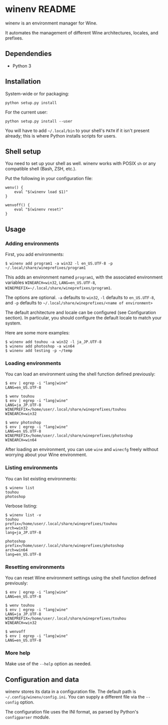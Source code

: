 winenv README
=============

winenv is an environment manager for Wine.

It automates the management of different Wine architectures, locales, and
prefixes.

Dependendies
------------

- Python 3

Installation
------------

System-wide or for packaging:

    python setup.py install

For the current user:

    python setup.py install --user

You will have to add `~/.local/bin` to your shell's `PATH` if it isn't present
already; this is where Python installs scripts for users.

Shell setup
-----------

You need to set up your shell as well.  winenv works with POSIX `sh` or any
compatible shell (Bash, ZSH, etc.).

Put the following in your configuration file:

    wenv() {
        eval "$(winenv load $1)"
    }

    wenvoff() {
        eval "$(winenv reset)"
    }

Usage
-----

### Adding environments

First, you add environments:

    $ winenv add program1 -a win32 -l en_US.UTF-8 -p ~/.local/share/wineprefixes/program1

This adds an environment named `program1`, with the associated environment
variables `WINEARCH=win32`, `LANG=en_US.UTF-8`,
`WINEPREFIX=~/.local/share/wineprefixes/program1`.

The options are optional.  `-a` defaults to `win32`, `-l` defaults to
`en_US.UTF-8`, and `-p` defaults to `~/.local/share/wineprefixes/<name of environment>`

The default architecture and locale can be configured (see Configuration
section).  In particular, you should configure the default locale to match your
system.

Here are some more examples:

    $ winenv add touhou -a win32 -l ja_JP.UTF-8
    $ winenv add photoshop -a win64
    $ winenv add testing -p ~/temp

### Loading environments

You can load an environment using the shell function defined previously:

    $ env | egrep -i "lang|wine"
    LANG=en_US.UTF-8

    $ wenv touhou
    $ env | egrep -i "lang|wine"
    LANG=ja_JP.UTF-8
    WINEPREFIX=/home/user/.local/share/wineprefixes/touhou
    WINEARCH=win32

    $ wenv photoshop
    $ env | egrep -i "lang|wine"
    LANG=en_US.UTF-8
    WINEPREFIX=/home/user/.local/share/wineprefixes/photoshop
    WINEARCH=win64

After loading an environment, you can use `wine` and `winecfg` freely without
worrying about your Wine environment.

### Listing environments

You can list existing environments:

    $ winenv list
    touhou
    photoshop

Verbose listing:

    $ winenv list -v
    touhou
    prefix=/home/user/.local/share/wineprefixes/touhou
    arch=win32
    lang=ja_JP.UTF-8

    photoshop
    prefix=/home/user/.local/share/wineprefixes/photoshop
    arch=win64
    lang=en_US.UTF-8

### Resetting environments

You can reset Wine environment settings using the shell function defined previously:

    $ env | egrep -i "lang|wine"
    LANG=en_US.UTF-8

    $ wenv touhou
    $ env | egrep -i "lang|wine"
    LANG=ja_JP.UTF-8
    WINEPREFIX=/home/user/.local/share/wineprefixes/touhou
    WINEARCH=win32

    $ wenvoff
    $ env | egrep -i "lang|wine"
    LANG=en_US.UTF-8

### More help

Make use of the `--help` option as needed.

Configuration and data
----------------------

winenv stores its data in a configuration file.  The default path is
`~/.config/winenv/config.ini`.  You can supply a different file via the
`--config` option.

The configuration file uses the INI format, as parsed by Python's `configparser`
module.
